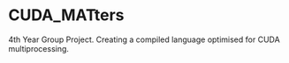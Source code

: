# CUDA_MATters
4th Year Group Project. Creating a compiled language optimised for CUDA multiprocessing.
